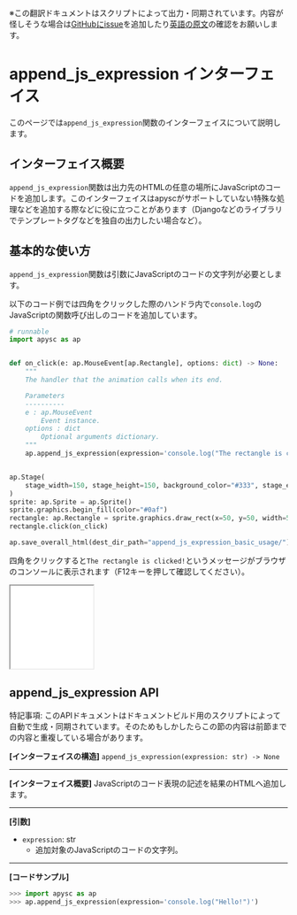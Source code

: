 <span class="inconspicuous-txt">※この翻訳ドキュメントはスクリプトによって出力・同期されています。内容が怪しそうな場合は<a href="https://github.com/simon-ritchie/apysc/issues" target="_blank">GitHubにissue</a>を追加したり[英語の原文](https://simon-ritchie.github.io/apysc/en/append_js_expression.html)の確認をお願いします。</span>

# append_js_expression インターフェイス

このページでは`append_js_expression`関数のインターフェイスについて説明します。

## インターフェイス概要

`append_js_expression`関数は出力先のHTMLの任意の場所にJavaScriptのコードを追加します。このインターフェイスはapyscがサポートしていない特殊な処理などを追加する際などに役に立つことがあります（Djangoなどのライブラリでテンプレートタグなどを独自の出力したい場合など）。

## 基本的な使い方

`append_js_expression`関数は引数にJavaScriptのコードの文字列が必要とします。

以下のコード例では四角をクリックした際のハンドラ内で`console.log`のJavaScriptの関数呼び出しのコードを追加しています。

```py
# runnable
import apysc as ap


def on_click(e: ap.MouseEvent[ap.Rectangle], options: dict) -> None:
    """
    The handler that the animation calls when its end.

    Parameters
    ----------
    e : ap.MouseEvent
        Event instance.
    options : dict
        Optional arguments dictionary.
    """
    ap.append_js_expression(expression='console.log("The rectangle is clicked!");')


ap.Stage(
    stage_width=150, stage_height=150, background_color="#333", stage_elem_id="stage"
)
sprite: ap.Sprite = ap.Sprite()
sprite.graphics.begin_fill(color="#0af")
rectangle: ap.Rectangle = sprite.graphics.draw_rect(x=50, y=50, width=50, height=50)
rectangle.click(on_click)

ap.save_overall_html(dest_dir_path="append_js_expression_basic_usage/")
```

四角をクリックすると`The rectangle is clicked!`というメッセージがブラウザのコンソールに表示されます（F12キーを押して確認してください）。

<iframe src="static/append_js_expression_basic_usage/index.html" width="150" height="150"></iframe>

## append_js_expression API

<span class="inconspicuous-txt">特記事項: このAPIドキュメントはドキュメントビルド用のスクリプトによって自動で生成・同期されています。そのためもしかしたらこの節の内容は前節までの内容と重複している場合があります。</span>

**[インターフェイスの構造]** `append_js_expression(expression: str) -> None`<hr>

**[インターフェイス概要]** JavaScriptのコード表現の記述を結果のHTMLへ追加します。<hr>

**[引数]**

- `expression`: str
  - 追加対象のJavaScriptのコードの文字列。

<hr>

**[コードサンプル]**

```py
>>> import apysc as ap
>>> ap.append_js_expression(expression='console.log("Hello!")')
```